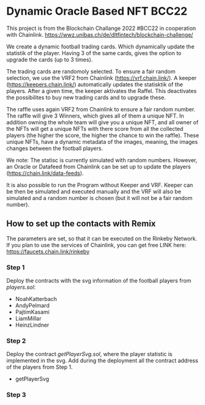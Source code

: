 # Dynamic Oracle Based NFT BCC22

This project is from the Blockchain Challange 2022 #BCC22 in cooperation with Chainlink.
https://wwz.unibas.ch/de/dltfintech/blockchain-challenge/

We create a dynamic football trading cards. Which dynamically update the statistik of the player.
Having 3 of the same cards, gives the option to upgrade the cards (up to 3 times).

The trading cards are randomoly selected. To ensure a fair random selection, we use the VRF2 from Chainlink (https://vrf.chain.link/).
A keeper (https://keepers.chain.link/) automatically updates the statisktik of the players.
After a given time, the keeper aktivates the Raffel. This deactivates the possibilites to buy new trading cards and to upgrade these.

The raffle uses again VRF2 from Chainlink to ensure a fair random number. The raffle will give 3 Winners, which gives all of them a unique NFT.
In addition owning the whole team will give you a unique NFT, and all owner of the NFTs will get a unique NFTs with there score from all the collected players (the higher the score, the higher the chance to win the raffle).
These unique NFTs, have a dynamic metadata of the images, meaning, the images changes between the football players.

We note: The statisc is currently simulated with random numbers. However, an Oracle or Datafeed from Chainlink can be set up to update the players (https://chain.link/data-feeds).

It is also possible to run the Program without Keeper and VRF. Keeper can be then be simulated and executed manually and the VRF will also be simulated and a random number is chosen (but it will not be a fair random number).

## How to set up the contacts with Remix ##
The parameters are set, so that it can be executed on the Rinkeby Network. If you plan to use the services of Chainlink, you can get free LINK here: https://faucets.chain.link/rinkeby


### Step 1
Deploy the contracts with the svg information of the football players from *players.sol*:
- NoahKatterbach
- AndyPelmard
- PajtimKasami
- LiamMillar
- HeinzLindner

### Step 2
Deploy the contract *getPlayerSvg.sol*, where the player statistic is implemented in the svg. Add during the deployment all the contract address of the players from Step 1.
- getPlayerSvg

### Step 3
